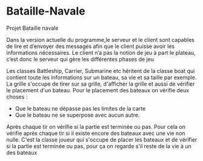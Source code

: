 # Bataille-Navale
Projet Bataille navale

Dans la version actuelle du programme,le serveur et le client sont capables de lire et d’envoyer des messages afin que le client puisse avoir les informations nécessaires.
Le client n’a pas la notion de jeu à part le plateau, c’est donc le serveur qui gère les différentes phases de jeu

Les classes Battleship, Carrier, Submarine etc héritent de la classe boat qui contient toute les informations sur un bateau, sa vie et sa taille par exemple.
La grille s'occupe de tirer sur sa grille, d'afficher la grille et aussi de vérifier le placement d'un bateau.
Pour le placement des bateaux on vérifie deux choses : 
-	Que le bateau ne dépasse pas les limites de la carte
-	Que le bateau ne se superpose avec aucun autre.



Après chaque tir on vérifie si la partie est terminée ou pas. Pour cela on vérifie après chaque tir si il existe encore des bateaux avec une vie non nulle.
C'est la classe joueur qui s'occupe de placer les bateaux et de vérifier si la partie est terminée ou pas, pour ça on regarde s'il reste de la vie à un des bateaux
